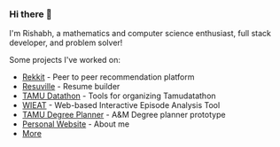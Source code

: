### Hi there 👋

I'm Rishabh, a mathematics and computer science enthusiast, full stack developer, and problem solver!

Some projects I've worked on:
- [Rekkit](https://github.com/tatiaris/rekkme) - Peer to peer recommendation platform
- [Resuville](https://resuville-tatiaris.vercel.app/) - Resume builder
- [TAMU Datathon](https://github.com/tamu-datathon-org) - Tools for organizing Tamudatathon
- [WIEAT](https://github.com/tatiaris/wieat-frontend) - Web-based Interactive Episode Analysis Tool
- [TAMU Degree Planner](https://github.com/tatiaris/degreeplanner) - A&M Degree planner prototype
- [Personal Website](https://tatiaris.com) - About me
- [More](https://github.com/tatiaris?tab=repositories)
